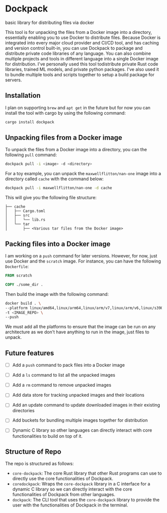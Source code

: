 # Dockpack
basic library for distributing files via docker

This tool is for unpacking the files from a Docker image into a directory, essentially
enabling you to use Docker to distribute files. Because Docker is integrated into
every major cloud provider and CI/CD tool, and has caching and version control built-in,
you can use Dockpack to package and distribute private code libraries of any language.
You can also combine multiple projects and tools in different language into a single Docker 
image for distribution. I've personally used this tool todistribute private Rust code
libraries, trained ML models, and private python packages. I've also used it to bundle
multiple tools and scripts together to setup a build package for servers.

## Installation
I plan on supporting `brew` and `apt get` in the future but for now you can
install the tool with cargo by using the following command:
```bash
cargo install dockpack
```

## Unpacking files from a Docker image
To unpack the files from a Docker image into a directory, you can the following `pull` command:
```bash
dockpack pull -i <image> -d <directory>
```
For a toy example, you can unpack the `maxwellflitton/nan-one` image into a directory called `cache`
with the command below:
```bash
dockpack pull -i maxwellflitton/nan-one -d cache
```
This will give you the following file structure:
```plaintext
├── cache
│   ├── Cargo.toml
│   ├── src
│   │   └── lib.rs
│   └── tar
│       ├── <Various tar files from the Docker image>
```

## Packing files into a Docker image
I am working on a `push` command for later versions. However, for now, just use Docker and the `scratch` image.
For instance, you can have the following `Dockerfile`:
```Dockerfile
FROM scratch

COPY ./some_dir .
```
Then build the image with the following command:
```bash
docker build . \
--platform linux/amd64,linux/arm64,linux/arm/v7,linux/arm/v6,linux/s390x,linux/ppc64le \
-t <IMAGE_REPO> \
--push
```
We must add all the platforms to ensure that the image can be run on any architecture as we don't have anything to
run in the image, just files to unpack.

## Future features
- [ ] Add a `push` command to pack files into a Docker image
- [ ] Add a `ls` command to list all the unpacked images
- [ ] Add a `rm` command to remove unpacked images
- [ ] Add data store for tracking unpacked images and their locations
- [ ] Add an update command to update downloaded images in their existing directories
- [ ] Add buckets for bundling multiple images together for distribution
- [ ] Dynamic C library so other languages can directly interact with core functionalities to build on top of it.


## Structure of Repo
The repo is structured as follows:

- `core-dockpack`: The core Rust library that other Rust programs can use to directly use the core functionalities of Dockpack.
- `coredockpack`: Wraps the `core-dockpack` library in a C interface for a dynamic C library so we can directly interact with the core functionalities of Dockpack from other languages.
- `dockpack`: The CLI tool that uses the `core-dockpack` library to provide the user with the functionalities of Dockpack in the terminal.
